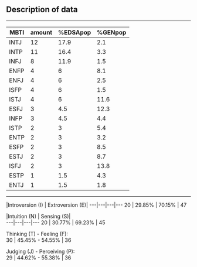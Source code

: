 ## Description of data

---
MBTI | amount | %EDSApop | %GENpop
--- | --- | --- | ---
INTJ   | 12 |17.9| 2.1  |
INTP   | 11 |16.4| 3.3  |
INFJ   |  8 |11.9| 1.5  |
ENFP   |  4 |6| 8.1  |
ENFJ   |  4 |6| 2.5  |
ISFP   |  4 |6| 1.5  |
ISTJ   |  4 |6| 11.6 |
ESFJ   |  3 |4.5| 12.3 |
INFP   |  3 |4.5| 4.4  |
ISTP   |  2 |3| 5.4  |
ENTP   |  2 |3| 3.2  |
ESFP   |  2 |3| 8.5  |
ESTJ   |  2 |3| 8.7  |
ISFJ   |  2 |3| 13.8 |
ESTP   |  1 |1.5| 4.3  |
ENTJ   |  1 |1.5| 1.8  |
---
|Introversion (I)    |     Extroversion (E)|
---|---|---|---
 20 | 29.85%         |      70.15% |  47

|Intuition (N)        |     Sensing (S)|		
---|---|---|---
 20 | 30.77%         |      69.23% |  45

Thinking (T)         -     Feeling (F):		
 30 | 45.45%         -      54.55% |   36

Judging (J)          -     Perceiving (P):		
 29 | 44.62%         -      55.38% |   36
